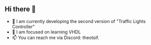 ## Hi there 👋

- 🔭 I am currently developing the second version of "Traffic Lights Controller"
- 🌱 I am focused on learning VHDL
- 📫 You can reach me via Discord: theotsif.
